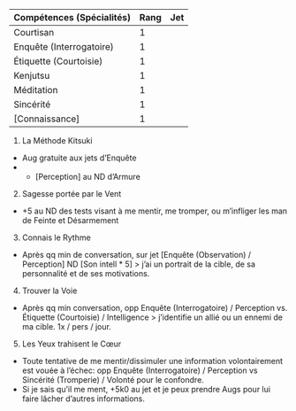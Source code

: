| Compétences (Spécialités)                     | Rang  | Jet
| --------------------------------------------- | ----- | -------
| Courtisan                                     | 1     |
| Enquête (Interrogatoire)                      | 1     |
| Étiquette (Courtoisie)                        | 1     |
| Kenjutsu                                      | 1     |
| Méditation                                    | 1     |
| Sincérité                                     | 1     |
| [Connaissance]                                | 1     |

1. La Méthode Kitsuki
  * Aug gratuite aux jets d’Enquête
  * + [Perception] au ND d’Armure
2. Sagesse portée par le Vent
  * +5 au ND des tests visant à me mentir, me tromper, ou m’infliger les man de
    Feinte et Désarmement
3. Connais le Rythme
  * Après qq min de conversation, sur jet [Enquête (Observation) / Perception]
    ND [Son intell * 5] > j’ai un portrait de la cible, de sa personnalité et de
    ses motivations.
4. Trouver la Voie
  * Après qq min conversation, opp Enquête (Interrogatoire) / Perception vs.
    Étiquette (Courtoisie) / Intelligence > j’identifie un allié ou un ennemi de
    ma cible. 1x / pers / jour.
5. Les Yeux trahisent le Cœur
  * Toute tentative de me mentir/dissimuler une information volontairement est
    vouée à l’échec: opp Enquête (Interrogatoire) / Perception vs Sincérité
    (Tromperie) / Volonté pour le confondre.
  * Si je sais qu’il me ment, +5k0 au jet et je peux prendre Augs pour lui faire
    lâcher d’autres informations.